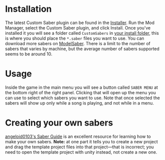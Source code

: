 <!-- TITLE: Custom Sabers -->
<!-- SUBTITLE: Sabers! Axes! High caliber sniper scythes! -->
# Installation
The latest Custom Saber plugin can be found in the [Installer](/beginners-guide#how-to-install-mods). Run the Mod Manager, select the Custom Saber plugin, and click Install.
Once you've installed it you will see a folder called `CustomSabers` in [your install folder](/FAQ/install-folder), this is where you should place the `*.saber` files you want to use. You can download more sabers on [ModelSaber](https://modelsaber.assistant.moe/Sabers/). There is a limit to the number of sabers that varies by machine, but the average number of sabers supported seems to be around 10.

# Usage
Inside the game in the main menu you will see a button called `SABER MENU` at the bottom right of the right panel. Clicking that will open up the menu you can use to select which sabers you want to use. Note that once selected the sabers will show up only while a song is playing, and not while in a menu. 

# Creating your own sabers
[angeloid0103's Saber Guide](https://bs.assistant.moe/Sabers) is an excellent resource for learning how to make your own sabers. 
**Note:** at one part it tells you to create a new project and drag the template project files into that project—that is incorrect; you need to open the template project with unity instead, not create a new one. 